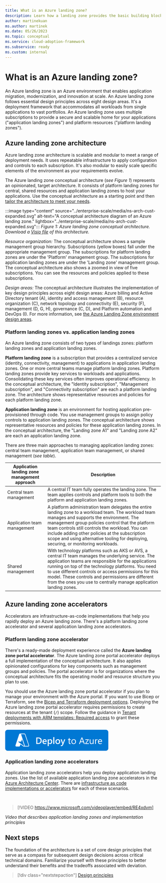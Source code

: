```yaml
---
title: What is an Azure landing zone?
description: Learn how a landing zone provides the basic building block of any cloud adoption environment.
author: martinekuan
ms.author: martinek
ms.date: 05/26/2023
ms.topic: conceptual
ms.service: cloud-adoption-framework
ms.subservice: ready
ms.custom: internal
---
```


# What is an Azure landing zone?

An Azure landing zone is an Azure environment that enables application migration, modernization, and innovation at scale. An Azure landing zone follows essential design principles across eight design areas. It's a deployment framework that accommodates all workloads from single applications to vast portfolios. An Azure landing zone uses multiple subscriptions to provide a secure and scalable home for your applications ("application landing zones") and platform resources ("platform landing zones").

## Azure landing zone architecture

Azure landing zone architecture is scalable and modular to meet a range of deployment needs. It uses repeatable infrastructure to apply configuration and controls to each subscription. It's also modular to easily scale specific elements of the environment as your requirements evolve.

The Azure landing zone conceptual architecture (*see Figure 1*) represents an opinionated, target architecture. It consists of platform landing zones for central, shared resources and application landing zones to host your applications. Use the conceptual architecture as a starting point and then [tailor the architecture to meet your needs](./tailoring-alz.md).

:::image type="content" source="../enterprise-scale/media/ns-arch-cust-expanded.svg" alt-text="A conceptual architecture diagram of an Azure landing zone." lightbox="../enterprise-scale/media/ns-arch-cust-expanded.svg":::
*Figure 1: Azure landing zone conceptual architecture. Download a [Visio file](https://raw.githubusercontent.com/microsoft/CloudAdoptionFramework/master/ready/enterprise-scale-architecture.vsdx) of this architecture.*

*Resource organization:* The conceptual architecture shows a sample management group hierarchy. Subscriptions (yellow boxes) fall under the appropriate management group. The subscriptions for platform landing zones are under the 'Platform' management group. The subscriptions for application landing zones are under the 'Landing zone' management group. The conceptual architecture also shows a zoomed in view of five subscriptions. You can see the resources and policies applied to these subscriptions.

*Design areas:* The conceptual architecture illustrates the implementation of key design principles across eight design areas: Azure billing and Active Directory tenant (A), identity and access management (B), resource organization (C), network topology and connectivity (E), security (F), management (D, G, H), governance (C, D), and Platform automation and DevOps (I). For more information, see [the Azure Landing Zone environment design areas](./design-areas.md#environment-design-areas).

### Platform landing zones vs. application landing zones

An Azure landing zone consists of two types of landings zones: platform landing zones and application landing zones.

**Platform landing zone** is a subscription that provides a centralized service (identity, connectivity, management) to applications in application landing zones. One or more central teams manage platform landing zones. Platform landing zones provide key services to workloads and applications. Consolidating these key services often improves operational efficiency. In the conceptual architecture, the "Identity subscription", "Management subscription", and "Connectivity subscription" are each a platform landing zone. The architecture shows representative resources and policies for each platform landing zone.

**Application landing zone** is an environment for hosting application pre-provisioned through code. You use management groups to assign policy controls to application landing zones. The conceptual architecture shows representative resources and policies for these application landing zones. In the conceptual architecture, the "Landing zone A1" and "Landing zone A2" are each an application landing zone.

There are three main approaches to managing application landing zones: central team management, application team management, or shared management (*see table*).

| Application landing zone management approach | Description |
| --- | --- |
| Central team management | A central IT team fully operates the landing zone. The team applies controls and platform tools to both the platform and application landing zones.
| Application team management | A platform administration team delegates the entire landing zone to a workload team. The workload team manages and supports the environment. The management group policies control that the platform team controls still controls the workload. You can include adding other policies at the subscription scope and using alternative tooling for deploying, securing, or monitoring workloads.|
| Shared management | With technology platforms such as AKS or AVS, a central IT team manages the underlying service. The application teams are responsible for the applications running on top of the technology platforms. You need to use different controls or access permissions for this model. These controls and permissions are different from the ones you use to centrally manage application landing zones.  

## Azure landing zone accelerators

Accelerators are infrastructure-as-code implementations that help you rapidly deploy an Azure landing zone. There's a platform landing zone accelerator and several application landing zone accelerators.

### Platform landing zone accelerator

There's a ready-made deployment experience called the **Azure landing zone portal accelerator**. The Azure landing zone portal accelerator deploys a full implementation of the conceptual architecture. It also applies opinionated configurations for key components such as management groups and policies. The portal accelerator is for organizations where the conceptual architecture fits the operating model and resource structure you plan to use.

You should use the Azure landing zone portal accelerator if you plan to manage your environment with the Azure portal. If you want to use Bicep or Terraform, see the [Bicep and Terraform deployment options](/azure/architecture/landing-zones/landing-zone-deploy#platform). Deploying the Azure landing zone portal accelerator requires permissions to create resources at the tenant (`/`) scope. Follow the guidance in [Tenant deployments with ARM templates: Required access](/azure/azure-resource-manager/templates/deploy-to-tenant?tabs=azure-powershell#required-access) to grant these permissions.

[![`DTA-Button-ALZ`](https://raw.githubusercontent.com/Azure/azure-quickstart-templates/master/1-CONTRIBUTION-GUIDE/images/deploytoazure.svg?sanitize=true)](https://aka.ms/caf/ready/accelerator)

### Application landing zone accelerators

Application landing zone accelerators help you deploy application landing zones. Use the list of available application landing zone accelerators in the [Azure Architecture Center](/azure/architecture/landing-zones/landing-zone-deploy). There are [infrastructure as code implementations or accelerators](/azure/architecture/landing-zones/landing-zone-deploy#application) for each of these scenarios.

<!-- markdownlint-disable MD034 -->

<br/>

> [!VIDEO https://www.microsoft.com/videoplayer/embed/RE4xdvm]

<!-- markdownlint-enable MD034 -->
*Video that describes application landing zones and implementation principles*

## Next steps

The foundation of the architecture is a set of core design principles that serve as a compass for subsequent design decisions across critical technical domains. Familiarize yourself with these principles to better understand their benefits and the tradeoffs associated with deviation.

> [!div class="nextstepaction"]
> [Design principles](./design-principles.md)
